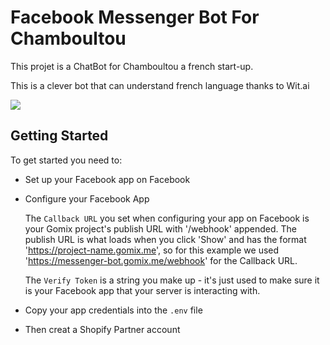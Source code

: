# Facebook Messenger Bot For Chamboultou

This projet is a ChatBot for Chamboultou a french start-up.

This is a clever bot that can understand french language thanks to Wit.ai

![](http://sain-et-naturel.com/wp-content/uploads/2015/07/pate-maison-default-30505-0.jpg)

## Getting Started
To get started you need to:

- Set up your Facebook app on Facebook

- Configure your Facebook App

  The `Callback URL` you set when configuring your app on Facebook is your Gomix project's publish URL with '/webhook' appended. The publish URL is what loads when you click 'Show' and has the format 'https://project-name.gomix.me', so for this example we used 'https://messenger-bot.gomix.me/webhook' for the Callback URL.

  The `Verify Token` is a string you make up - it's just used to make sure it is your Facebook app that your server is interacting with. 

- Copy your app credentials into the `.env` file


- Then creat a Shopify Partner account 

